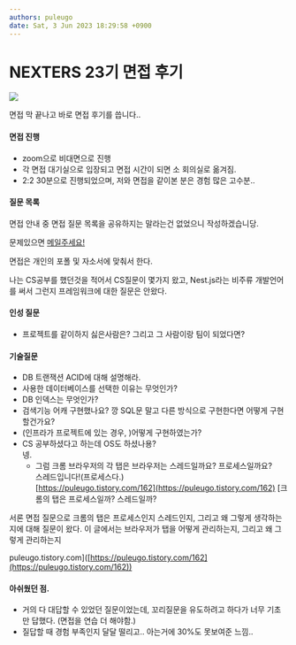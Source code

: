 ```yaml
---
authors: puleugo
date: Sat, 3 Jun 2023 18:29:58 +0900
---
```


# NEXTERS 23기 면접 후기

![](https://blog.kakaocdn.net/dn/LvwuP/btsiJyzePcL/UwQKYwjy0NrqigWdEDKzkk/img.jpg)

면접 막 끝나고 바로 면접 후기를 씁니다..

#### 면접 진행

* zoom으로 비대면으로 진행
* 각 면접 대기실으로 입장되고 면접 시간이 되면 소 회의실로 옮겨짐.
* 2:2 30분으로 진행되었으며, 저와 면접을 같이본 분은 경험 많은 고수분..

#### 질문 목록

면접 안내 중 면접 질문 목록을 공유하지는 말라는건 없었으니 작성하겠습니당.

문제있으면 [메일주세요!](mailto:puleugo@gmail.com)

면접은 개인의 포폴 및 자소서에 맞춰서 한다.

나는 CS공부를 했던것을 적어서 CS질문이 몇가지 왔고, Nest.js라는 비주류 개발언어를 써서 그런지 프레임워크에 대한 질문은 안왔다.

#### 인성 질문

* 프로젝트를 같이하지 싫은사람은? 그리고 그 사람이랑 팀이 되었다면?

#### 기술질문

* DB 트랜잭션 ACID에 대해 설명해라.
* 사용한 데이터베이스를 선택한 이유는 무엇인가?
* DB 인덱스는 무엇인가?
* 검색기능 어캐 구현했나요? 깡 SQL문 말고 다른 방식으로 구현한다면 어떻게 구현할건가요?
* (인프라가 프로젝트에 있는 경우, )어떻게 구현하였는가?
* CS 공부하셨다고 하는데 OS도 하셨나용?  
  넹.
  * 그럼 크롬 브라우저의 각 탭은 브라우저는 스레드일까요? 프로세스일까요?  
    스레드입니다!(프로세스다.)  
[https://puleugo.tistory.com/162](https://puleugo.tistory.com/162)
  \[크롬의 탭은 프로세스일까? 스레드일까?

서론 면접 질문으로 크롬의 탭은 프로세스인지 스레드인지, 그리고 왜 그렇게 생각하는지에 대해 질문이 왔다. 이 글에서는 브라우저가 탭을 어떻게 관리하는지, 그리고 왜 그렇게 관리하는지

puleugo.tistory.com\]([https://puleugo.tistory.com/162](https://puleugo.tistory.com/162))

#### 아쉬웠던 점.

* 거의 다 대답할 수 있었던 질문이었는데, 꼬리질문을 유도하려고 하다가 너무 기초만 답했다. (면접을 연습 더 해야함.)
* 질답할 때 경험 부족인지 달달 떨리고.. 아는거에 30%도 못보여준 느낌..

